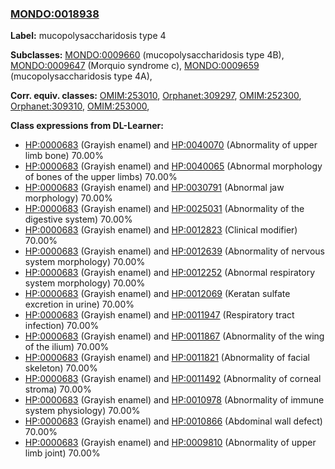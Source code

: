 
### [MONDO:0018938](http://purl.obolibrary.org/obo/MONDO_0018938)
**Label:** mucopolysaccharidosis type 4

**Subclasses:** [MONDO:0009660](http://purl.obolibrary.org/obo/MONDO_0009660) (mucopolysaccharidosis type 4B), [MONDO:0009647](http://purl.obolibrary.org/obo/MONDO_0009647) (Morquio syndrome c), [MONDO:0009659](http://purl.obolibrary.org/obo/MONDO_0009659) (mucopolysaccharidosis type 4A), 

**Corr. equiv. classes:** [OMIM:253010](http://purl.obolibrary.org/obo/OMIM_253010), [Orphanet:309297](http://www.orpha.net/ORDO/Orphanet_309297), [OMIM:252300](http://purl.obolibrary.org/obo/OMIM_252300), [Orphanet:309310](http://www.orpha.net/ORDO/Orphanet_309310), [OMIM:253000](http://purl.obolibrary.org/obo/OMIM_253000), 

**Class expressions from DL-Learner:**

- [HP:0000683](http://purl.obolibrary.org/obo/HP_0000683) (Grayish enamel) and [HP:0040070](http://purl.obolibrary.org/obo/HP_0040070) (Abnormality of upper limb bone) 70.00%
- [HP:0000683](http://purl.obolibrary.org/obo/HP_0000683) (Grayish enamel) and [HP:0040065](http://purl.obolibrary.org/obo/HP_0040065) (Abnormal morphology of bones of the upper limbs) 70.00%
- [HP:0000683](http://purl.obolibrary.org/obo/HP_0000683) (Grayish enamel) and [HP:0030791](http://purl.obolibrary.org/obo/HP_0030791) (Abnormal jaw morphology) 70.00%
- [HP:0000683](http://purl.obolibrary.org/obo/HP_0000683) (Grayish enamel) and [HP:0025031](http://purl.obolibrary.org/obo/HP_0025031) (Abnormality of the digestive system) 70.00%
- [HP:0000683](http://purl.obolibrary.org/obo/HP_0000683) (Grayish enamel) and [HP:0012823](http://purl.obolibrary.org/obo/HP_0012823) (Clinical modifier) 70.00%
- [HP:0000683](http://purl.obolibrary.org/obo/HP_0000683) (Grayish enamel) and [HP:0012639](http://purl.obolibrary.org/obo/HP_0012639) (Abnormality of nervous system morphology) 70.00%
- [HP:0000683](http://purl.obolibrary.org/obo/HP_0000683) (Grayish enamel) and [HP:0012252](http://purl.obolibrary.org/obo/HP_0012252) (Abnormal respiratory system morphology) 70.00%
- [HP:0000683](http://purl.obolibrary.org/obo/HP_0000683) (Grayish enamel) and [HP:0012069](http://purl.obolibrary.org/obo/HP_0012069) (Keratan sulfate excretion in urine) 70.00%
- [HP:0000683](http://purl.obolibrary.org/obo/HP_0000683) (Grayish enamel) and [HP:0011947](http://purl.obolibrary.org/obo/HP_0011947) (Respiratory tract infection) 70.00%
- [HP:0000683](http://purl.obolibrary.org/obo/HP_0000683) (Grayish enamel) and [HP:0011867](http://purl.obolibrary.org/obo/HP_0011867) (Abnormality of the wing of the ilium) 70.00%
- [HP:0000683](http://purl.obolibrary.org/obo/HP_0000683) (Grayish enamel) and [HP:0011821](http://purl.obolibrary.org/obo/HP_0011821) (Abnormality of facial skeleton) 70.00%
- [HP:0000683](http://purl.obolibrary.org/obo/HP_0000683) (Grayish enamel) and [HP:0011492](http://purl.obolibrary.org/obo/HP_0011492) (Abnormality of corneal stroma) 70.00%
- [HP:0000683](http://purl.obolibrary.org/obo/HP_0000683) (Grayish enamel) and [HP:0010978](http://purl.obolibrary.org/obo/HP_0010978) (Abnormality of immune system physiology) 70.00%
- [HP:0000683](http://purl.obolibrary.org/obo/HP_0000683) (Grayish enamel) and [HP:0010866](http://purl.obolibrary.org/obo/HP_0010866) (Abdominal wall defect) 70.00%
- [HP:0000683](http://purl.obolibrary.org/obo/HP_0000683) (Grayish enamel) and [HP:0009810](http://purl.obolibrary.org/obo/HP_0009810) (Abnormality of upper limb joint) 70.00%


